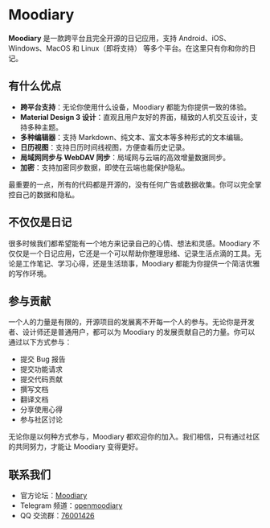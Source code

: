 # Moodiary

**Moodiary** 是一款跨平台且完全开源的日记应用，支持 Android、iOS、Windows、MacOS 和 Linux（即将支持） 等多个平台。在这里只有你和你的日记。

## 有什么优点

- **跨平台支持**：无论你使用什么设备，Moodiary 都能为你提供一致的体验。
- **Material Design 3 设计**：直观且用户友好的界面，精致的人机交互设计，支持多种主题。
- **多种编辑器**：支持 Markdown、纯文本、富文本等多种形式的文本编辑。
- **日历视图**：支持日历时间线视图，方便查看历史记录。
- **局域网同步与 WebDAV 同步**：局域网与云端的高效增量数据同步。
- **加密**：支持加密同步数据，即使在云端也能保护隐私。

最重要的一点，所有的代码都是开源的，没有任何广告或数据收集。你可以完全掌控自己的数据和隐私。

## 不仅仅是日记

很多时候我们都希望能有一个地方来记录自己的心情、想法和灵感。Moodiary
不仅仅是一个日记应用，它还是一个可以帮助你整理思绪、记录生活点滴的工具。无论是工作笔记、学习心得，还是生活琐事，Moodiary
都能为你提供一个简洁优雅的写作环境。

## 参与贡献

一个人的力量是有限的，开源项目的发展离不开每一个人的参与。无论你是开发者、设计师还是普通用户，都可以为 Moodiary
的发展贡献自己的力量。你可以通过以下方式参与：

- 提交 Bug 报告
- 提交功能请求
- 提交代码贡献
- 撰写文档
- 翻译文档
- 分享使用心得
- 参与社区讨论

无论你是以何种方式参与，Moodiary 都欢迎你的加入。我们相信，只有通过社区的共同努力，才能让 Moodiary 变得更好。

## 联系我们

- 官方论坛：[Moodiary](https://answer.moodiary.net/)
- Telegram 频道：[openmoodiary](https://t.me/openmoodiary)
- QQ
  交流群：[76001426](https://qm.qq.com/cgi-bin/qm/qr?k=xGr0TNp_X1z3XEn09_iE_iGSLolQwl6Y&jump_from=webapi&authKey=ZmSb2oEd94FSXxBXRBq53hgTjjvcfmgkQrduB3uL12XtRylPmRlO2OdFz6R25tIo)